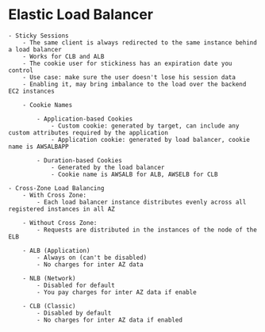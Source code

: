 # Elastic Load Balancer

	- Sticky Sessions
		- The same client is always redirected to the same instance behind a load balancer
		- Works for CLB and ALB
		- The cookie user for stickiness has an expiration date you control
		- Use case: make sure the user doesn't lose his session data
		- Enabling it, may bring imbalance to the load over the backend EC2 instances

		- Cookie Names 
			
			- Application-based Cookies
				- Custom cookie: generated by target, can include any custom attributes required by the application
				- Application cookie: generated by load balancer, cookie name is AWSALBAPP
			
			- Duration-based Cookies
				- Generated by the load balancer
				- Cookie name is AWSALB for ALB, AWSELB for CLB 

	- Cross-Zone Load Balancing
		- With Cross Zone:
			- Each load balancer instance distributes evenly across all registered instances in all AZ
		
		- Without Cross Zone: 
			- Requests are distributed in the instances of the node of the ELB

		- ALB (Application)
			- Always on (can't be disabled)
			- No charges for inter AZ data
		
		- NLB (Network)
			- Disabled for default
			- You pay charges for inter AZ data if enable

		- CLB (Classic)
			- Disabled by default 
			- No charges for inter AZ data if enabled
